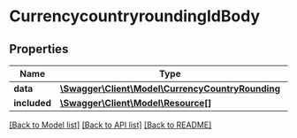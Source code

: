 # CurrencycountryroundingIdBody

## Properties
Name | Type | Description | Notes
------------ | ------------- | ------------- | -------------
**data** | [**\Swagger\Client\Model\CurrencyCountryRounding**](CurrencyCountryRounding.md) |  | [optional] 
**included** | [**\Swagger\Client\Model\Resource[]**](Resource.md) |  | [optional] 

[[Back to Model list]](../../README.md#documentation-for-models) [[Back to API list]](../../README.md#documentation-for-api-endpoints) [[Back to README]](../../README.md)

